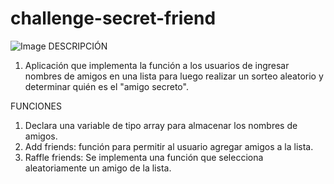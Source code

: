 # challenge-secret-friend
![Image](https://github.com/user-attachments/assets/d48d3ba1-e67e-4175-b4bd-85f90c991305)
DESCRIPCIÓN
1. Aplicación que implementa la función  a los usuarios de ingresar nombres de amigos en una lista para luego realizar un sorteo aleatorio y determinar quién es el "amigo secreto".

FUNCIONES
1. Declara una variable de tipo array para almacenar los nombres de amigos.
2. Add friends: función para permitir al usuario agregar amigos a la lista.
4. Raffle friends: Se implementa una función que selecciona aleatoriamente un amigo de la lista.



